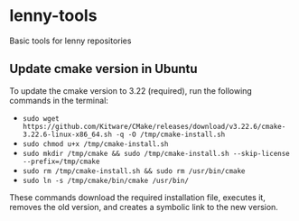# lenny-tools
Basic tools for lenny repositories

## Update cmake version in Ubuntu
To update the cmake version to 3.22 (required), run the following commands in the terminal:

- `sudo wget https://github.com/Kitware/CMake/releases/download/v3.22.6/cmake-3.22.6-linux-x86_64.sh -q -O /tmp/cmake-install.sh`
- `sudo chmod u+x /tmp/cmake-install.sh`
- `sudo mkdir /tmp/cmake && sudo /tmp/cmake-install.sh --skip-license --prefix=/tmp/cmake`
- `sudo rm /tmp/cmake-install.sh && sudo rm /usr/bin/cmake`
- `sudo ln -s /tmp/cmake/bin/cmake /usr/bin/`

These commands download the required installation file, executes it, removes the old version, and creates a symbolic link to the new version.

